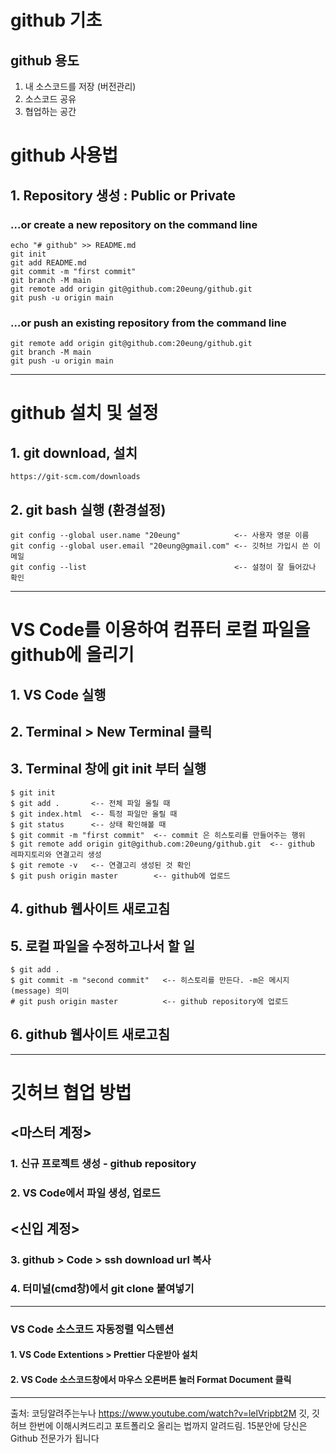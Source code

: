 # github 기초

## github 용도
1. 내 소스코드를 저장 (버전관리)
2. 소스코드 공유
3. 협업하는 공간

# github 사용법
## 1. Repository 생성 : Public or Private
### ...or create a new repository on the command line

    echo "# github" >> README.md
    git init
    git add README.md
    git commit -m "first commit"
    git branch -M main
    git remote add origin git@github.com:20eung/github.git
    git push -u origin main


### ...or push an existing repository from the command line

    git remote add origin git@github.com:20eung/github.git
    git branch -M main
    git push -u origin main
    
---
# github 설치 및 설정
## 1. git download, 설치

    https://git-scm.com/downloads

## 2. git bash 실행 (환경설정)

    git config --global user.name "20eung"            <-- 사용자 영문 이름
    git config --global user.email "20eung@gmail.com" <-- 깃허브 가입시 쓴 이메일
    git config --list                                 <-- 설정이 잘 들어갔나 확인

---
# VS Code를 이용하여 컴퓨터 로컬 파일을 github에 올리기
## 1. VS Code 실행
## 2. Terminal > New Terminal 클릭
## 3. Terminal 창에 git init 부터 실행

    $ git init
    $ git add .       <-- 전체 파일 올릴 때
    $ git index.html  <-- 특정 파일만 올릴 때
    $ git status      <-- 상태 확인해볼 때
    $ git commit -m "first commit"  <-- commit 은 히스토리를 만들어주는 행위
    $ git remote add origin git@github.com:20eung/github.git  <-- github 레파지토리와 연결고리 생성
    $ git remote -v   <-- 연결고리 생성된 것 확인
    $ git push origin master        <-- github에 업로드
    
## 4. github 웹사이트 새로고침

## 5. 로컬 파일을 수정하고나서 할 일

    $ git add .
    $ git commit -m "second commit"   <-- 히스토리를 만든다. -m은 메시지(message) 의미
    # git push origin master          <-- github repository에 업로드
    
## 6. github 웹사이트 새로고침

---
# 깃허브 협업 방법
## <마스터 계정>
### 1. 신규 프로젝트 생성 - github repository
### 2. VS Code에서 파일 생성, 업로드
## <신입 계정>
### 3. github > Code > ssh download url 복사
### 4. 터미널(cmd창)에서 git clone 붙여넣기


---
### VS Code 소스코드 자동정렬 익스텐션
#### 1. VS Code Extentions > Prettier 다운받아 설치
#### 2. VS Code 소스코드창에서 마우스 오른버튼 눌러 Format Document 클릭
---
출처: 코딩알려주는누나 https://www.youtube.com/watch?v=lelVripbt2M
깃, 깃허브 한번에 이해시켜드리고 포트폴리오 올리는 법까지 알려드림. 15분안에 당신은 Github 전문가가 됩니다
